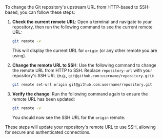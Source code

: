 To change the Git repository's upstream URL from HTTP-based to SSH-based, you can follow these steps:

1. **Check the current remote URL**:
   Open a terminal and navigate to your repository, then run the following command to see the current remote URL:

   ```bash
   git remote -v
   ```

   This will display the current URL for `origin` (or any other remote you are using).

2. **Change the remote URL to SSH**:
   Use the following command to change the remote URL from HTTP to SSH. Replace `repository-url` with your repository's SSH URL (e.g., `git@github.com:username/repository.git`):

   ```bash
   git remote set-url origin git@github.com:username/repository.git
   ```

3. **Verify the change**:
   Run the following command again to ensure the remote URL has been updated:

   ```bash
   git remote -v
   ```

   You should now see the SSH URL for the `origin` remote.

These steps will update your repository's remote URL to use SSH, allowing for secure and authenticated connections.